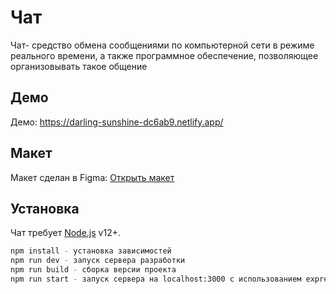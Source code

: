 # Чат
Чат- средство обмена сообщениями по компьютерной сети в режиме реального времени, а также программное обеспечение, позволяющее организовывать такое общение

## Демо
Демо: https://darling-sunshine-dc6ab9.netlify.app/


## Макет
Макет сделан в Figma: [Открыть макет](https://www.figma.com/file/rIXriojmp2vdelZhMsKHIx/chat_practicum?node-id=0%3A1&t=UkWdHitb5t5wRSYC-1)

## Установка

Чат требует [Node.js](https://nodejs.org/) v12+.


```sh
npm install - установка зависимостей
npm run dev - запуск сервера разработки
npm run build - сборка версии проекта
npm run start - запуск сервера на localhost:3000 с использованием express
```

